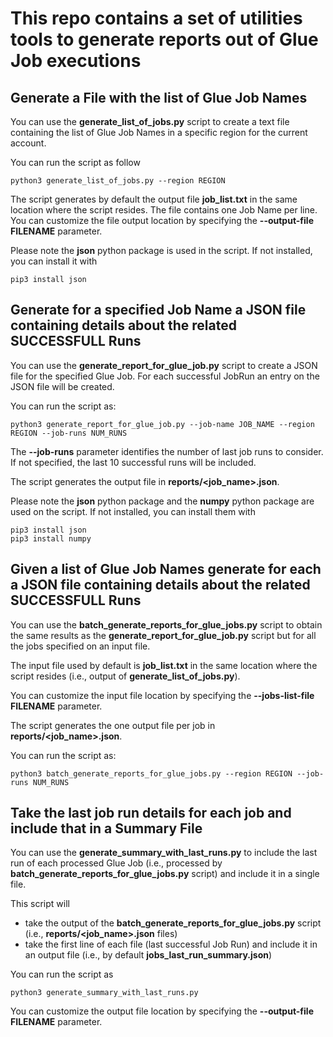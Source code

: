 # This repo contains a set of utilities tools to generate reports out of Glue Job executions

## Generate a File with the list of Glue Job Names

You can use the **generate_list_of_jobs.py** script to create a text file containing the list of Glue Job Names in a specific region for the current account.

You can run the script as follow

```
python3 generate_list_of_jobs.py --region REGION
```

The script generates by default the output file **job_list.txt** in the same location where the script resides. The file contains one Job Name per line.
You can customize the file output location by specifying the **--output-file FILENAME** parameter.

Please note the **json** python package is used in the script.
If not installed, you can install it with

```
pip3 install json
```

## Generate for a specified Job Name a JSON file containing details about the related SUCCESSFULL Runs

You can use the **generate_report_for_glue_job.py** script to create a JSON file for the specified Glue Job. For each successful JobRun an entry on the JSON file will be created.

You can run the script as:

```
python3 generate_report_for_glue_job.py --job-name JOB_NAME --region REGION --job-runs NUM_RUNS
```

The **--job-runs** parameter identifies the number of last job runs to consider. If not specified, the last 10 successful runs will be included.

The script generates the output file in **reports/<job_name>.json**. 

Please note the **json** python package and the **numpy** python package are used on the script.
If not installed, you can install them with

```
pip3 install json
pip3 install numpy
```

## Given a list of Glue Job Names generate for each a JSON file containing details about the related SUCCESSFULL Runs

You can use the **batch_generate_reports_for_glue_jobs.py** script to obtain the same results as the **generate_report_for_glue_job.py** script but for all the jobs specified on an input file.

The input file used by default is **job_list.txt** in the same location where the script resides (i.e., output of **generate_list_of_jobs.py**).

You can customize the input file location by specifying the **--jobs-list-file FILENAME** parameter.

The script generates the one output file per job in **reports/<job_name>.json**. 

You can run the script as:

```
python3 batch_generate_reports_for_glue_jobs.py --region REGION --job-runs NUM_RUNS
```


## Take the last job run details for each job and include that in a Summary File

You can use the **generate_summary_with_last_runs.py** to include the last run of each processed Glue Job (i.e., processed by **batch_generate_reports_for_glue_jobs.py** script) and include it in a single file.

This script will

- take the output of the **batch_generate_reports_for_glue_jobs.py** script (i.e., **reports/<job_name>.json** files)
- take the first line of each file (last successful Job Run) and include it in an output file (i.e., by default **jobs_last_run_summary.json**)

You can run the script as

```
python3 generate_summary_with_last_runs.py
```

You can customize the output file location by specifying the **--output-file FILENAME** parameter.
